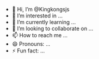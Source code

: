 - 👋 Hi, I’m @Kingkongsjs
- 👀 I’m interested in ...
- 🌱 I’m currently learning ...
- 💞️ I’m looking to collaborate on ...
- 📫 How to reach me ...
- 😄 Pronouns: ...
- ⚡ Fun fact: ...

<!---
Kingkongsjs/Kingkongsjs is a ✨ special ✨ repository because its `README.md` (this file) appears on your GitHub profile.
You can click the Preview link to take a look at your changes.
--->
